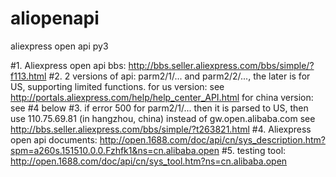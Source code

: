 # aliopenapi
aliexpress open api py3

#1. Aliexpress open api bbs: http://bbs.seller.aliexpress.com/bbs/simple/?f113.html
#2. 2 versions of api: parm2/1/... and parm2/2/..., the later is for US, supporting limited functions. 
  for us version: see http://portals.aliexpress.com/help/help_center_API.html
  for china version: see #4 below
#3. if error 500 for parm2/1/... then it is parsed to US, then use 110.75.69.81 (in hangzhou, china) instead of gw.open.alibaba.com
  see http://bbs.seller.aliexpress.com/bbs/simple/?t263821.html
#4. Aliexpress open api documents: http://open.1688.com/doc/api/cn/sys_description.htm?spm=a260s.151510.0.0.Fzhfk1&ns=cn.alibaba.open
#5. testing tool: http://open.1688.com/doc/api/cn/sys_tool.htm?ns=cn.alibaba.open
